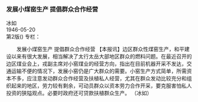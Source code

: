 ### 发展小煤窑生产  提倡群众合作经营  
冰如  
1946-05-20  
第2版()
专栏：

　　发展小煤窑生产
    提倡群众合作经营
    【本报讯】边区群众性煤窑生产，和平建设以来有很大发展，相当解决了太行太岳大部地区群众的燃料问题。在最近召开的边区煤业会上，戎副主席对小窑煤业的经营方向，指出在目前机器开采不发达，交通运输不便的情况下，发展小窑仍是广大群众的需要。小窑生产方式简单，所需资本不多，应注意发动群众合作经营及扶植私人经营，尤其在群众发动比较充分和组织起来的地区，劳力较有剩余，可动员群众以资本劳力合作开采，要克服害怕私人投资的狭隘观点。必要时政府还可贷款扶植群众生产。
                                                      （冰如）  
